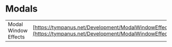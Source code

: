 # Modals

|  |  |
| :--- | :--- |
| Modal Window Effects | [https://tympanus.net/Development/ModalWindowEffects/](https://tympanus.net/Development/ModalWindowEffects/) |

